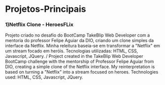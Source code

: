 # Projetos-Principais

### 1)Netflix Clone - HeroesFLix
Projeto criado no desafio do BootCamp TakeBlip Web Developer com a mentoria do professor Felipe Aguiar da DIO, criando um clone simples da interface da Netflix.
Minha releitura baseia-se em transformar a "Netflix" em um stream focado em heróis.
Tecnologias utilizadas: HTML, CSS, Javascript, JQuery. / Project created in the TakeBlip Web Developer BootCamp challenge with the mentorship of Professor Felipe Aguiar from DIO, creating a simple clone of the Netflix interface.
My reinterpretation is based on turning a "Netflix" into a stream focused on heroes.
Technologies used: HTML, CSS, Javascript, JQuery.
